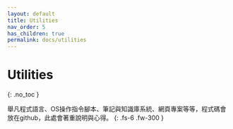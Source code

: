 ```yaml
---
layout: default
title: Utilities
nav_order: 5
has_children: true
permalink: docs/utilities
---
```


# Utilities
{: .no_toc }

舉凡程式語言、OS操作指令腳本、筆記與知識庫系統、網頁專案等等，程式碼會放在github，此處會著重說明與心得。
{: .fs-6 .fw-300 }
